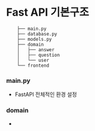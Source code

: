 # Fast API 기본구조
```
    ├── main.py
    ├── database.py
    ├── models.py
    ├── domain
    │   ├── answer
    │   ├── question
    │   └── user
    └── frontend

```
### main.py
- FastAPI 전체적인 환경 설정

### domain 
- 